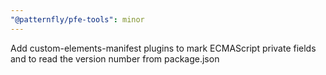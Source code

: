 ```yaml
---
"@patternfly/pfe-tools": minor
---
```


Add custom-elements-manifest plugins to mark ECMAScript private fields and to read the version number from package.json
